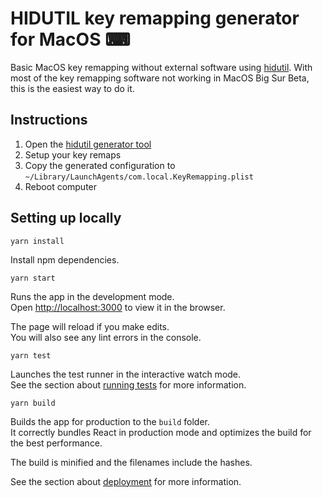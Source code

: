 
# HIDUTIL key remapping generator for MacOS ⌨

Basic MacOS key remapping without external software using [hidutil](https://developer.apple.com/library/archive/technotes/tn2450/_index.html). With most of the key remapping software not working in MacOS Big Sur Beta, this is the easiest way to do it.

## Instructions

1. Open the [hidutil generator tool](https://hidutil-generator.netlify.app/)
2. Setup your key remaps
3. Copy the generated configuration to `~/Library/LaunchAgents/com.local.KeyRemapping.plist`
4. Reboot computer

## Setting up locally

`yarn install`

Install npm dependencies.

`yarn start`

Runs the app in the development mode.<br />
Open [http://localhost:3000](http://localhost:3000) to view it in the browser.

The page will reload if you make edits.<br />
You will also see any lint errors in the console.

`yarn test`

Launches the test runner in the interactive watch mode.<br />
See the section about [running tests](https://facebook.github.io/create-react-app/docs/running-tests) for more information.

`yarn build`

Builds the app for production to the `build` folder.<br />
It correctly bundles React in production mode and optimizes the build for the best performance.

The build is minified and the filenames include the hashes.

See the section about [deployment](https://facebook.github.io/create-react-app/docs/deployment) for more information.
